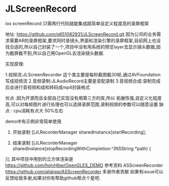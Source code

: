 # JLScreenRecord
ios screenRecord
只需两行代码就能集成超简单自定义程度高的录屏框架

地址: https://github.com/q651082931/JLScreenRecord.git
因为公司的业务需求需要AR的录屏框架,要求同时录镜头,界面和渲染引擎的录屏框架,目前网上也没找合适的,所以自己封装了一个,项目中没有用系统的预览layer去显示镜头数据,因为截屏截不到,所以自己用OpenGL去渲染镜头数据.

实现原理:

1.视频流:JLScreenRecorder 这个类主要是每秒截图截30帧,通过AVFoundation写成视频流
2.音频录制:JLAudioRecord主要是音配录制
3.音视频合成:录制完成后会进行音视频和成和转码成mp4封装格式

优点 :因为开源而且全部自己实现没有用第三方的库,所以 拓展性强,自定义化程度高,可以对每帧图片进行处理也可以选择录屏范围,录制视频的参数可以随意设置
缺点 : cpu消耗有点大 50%左右

demo中有示例非常简单使用
1. 开始录制 [[JLRecorderManager sharedInstance]startRecording];

2. 结束录制  [[JLRecorderManager sharedInstance]stopRecordingWithCompletion:^(NSString *path) {



}];
其中项目中用到的立方体渲染是 https://github.com/holyHbw/OpenGLES_DEMO
参考资料 ASScreenRecorder https://github.com/alskipp/ASScreenRecorder
多谢作者贡献
如果有issue可以反馈给我多谢,如果对你有帮助github帮点个星吧.
